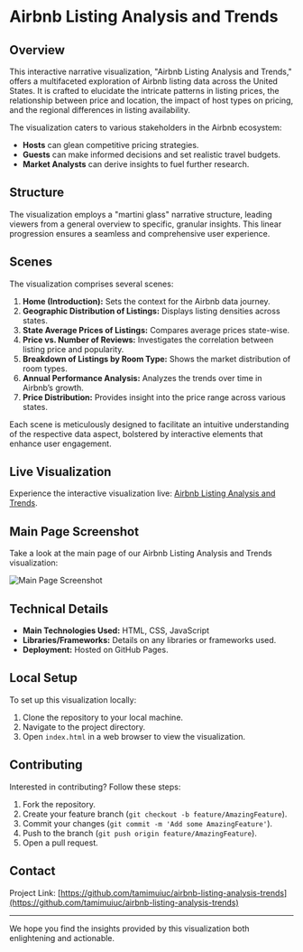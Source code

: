 # Airbnb Listing Analysis and Trends

## Overview
This interactive narrative visualization, "Airbnb Listing Analysis and Trends," offers a multifaceted exploration of Airbnb listing data across the United States. It is crafted to elucidate the intricate patterns in listing prices, the relationship between price and location, the impact of host types on pricing, and the regional differences in listing availability.

The visualization caters to various stakeholders in the Airbnb ecosystem:
- **Hosts** can glean competitive pricing strategies.
- **Guests** can make informed decisions and set realistic travel budgets.
- **Market Analysts** can derive insights to fuel further research.

## Structure
The visualization employs a "martini glass" narrative structure, leading viewers from a general overview to specific, granular insights. This linear progression ensures a seamless and comprehensive user experience.

## Scenes
The visualization comprises several scenes:
1. **Home (Introduction):** Sets the context for the Airbnb data journey.
2. **Geographic Distribution of Listings:** Displays listing densities across states.
3. **State Average Prices of Listings:** Compares average prices state-wise.
4. **Price vs. Number of Reviews:** Investigates the correlation between listing price and popularity.
5. **Breakdown of Listings by Room Type:** Shows the market distribution of room types.
6. **Annual Performance Analysis:** Analyzes the trends over time in Airbnb’s growth.
7. **Price Distribution:** Provides insight into the price range across various states.

Each scene is meticulously designed to facilitate an intuitive understanding of the respective data aspect, bolstered by interactive elements that enhance user engagement.

## Live Visualization
Experience the interactive visualization live: [Airbnb Listing Analysis and Trends](https://tamimuiuc.github.io/airbnb-listing-analysis-trends/).

## Main Page Screenshot

Take a look at the main page of our Airbnb Listing Analysis and Trends visualization:

![Main Page Screenshot]([https://github.com/your-username/your-repository/blob/main/path-to-your-screenshot.png](https://github.com/tamimuiuc/airbnb-listing-analysis-trends/blob/main/Airbnb%20Narrative%20Visualization%20-%20tamimuiuc.github.io.png))

## Technical Details
- **Main Technologies Used:** HTML, CSS, JavaScript
- **Libraries/Frameworks:** Details on any libraries or frameworks used.
- **Deployment:** Hosted on GitHub Pages.

## Local Setup
To set up this visualization locally:
1. Clone the repository to your local machine.
2. Navigate to the project directory.
3. Open `index.html` in a web browser to view the visualization.

## Contributing
Interested in contributing? Follow these steps:
1. Fork the repository.
2. Create your feature branch (`git checkout -b feature/AmazingFeature`).
3. Commit your changes (`git commit -m 'Add some AmazingFeature'`).
4. Push to the branch (`git push origin feature/AmazingFeature`).
5. Open a pull request.

## Contact
Project Link: [https://github.com/tamimuiuc/airbnb-listing-analysis-trends](https://github.com/tamimuiuc/airbnb-listing-analysis-trends)

---

We hope you find the insights provided by this visualization both enlightening and actionable.
